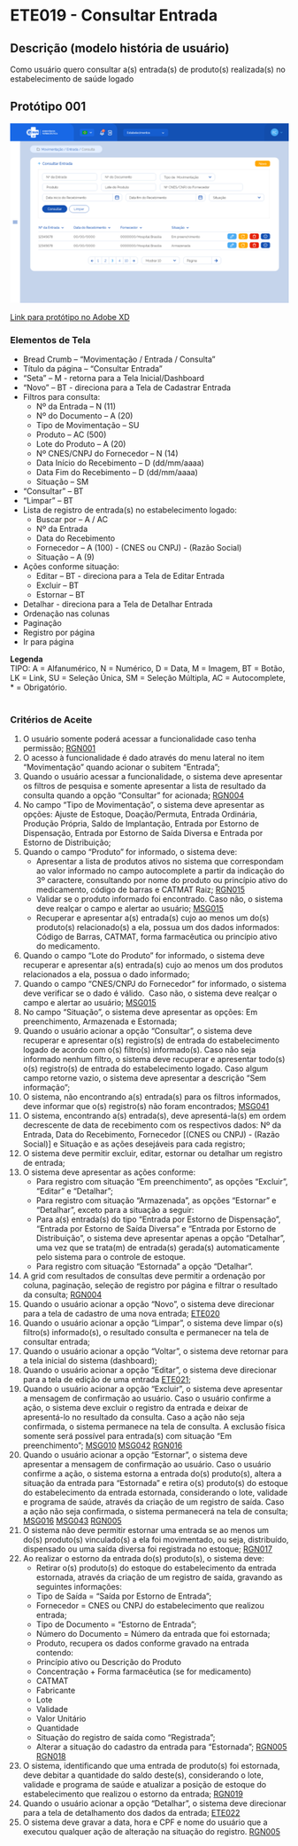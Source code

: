 # ETE019 - Consultar Entrada

## Descrição (modelo história de usuário)
Como usuário quero consultar a(s) entrada(s) de produto(s) realizada(s) no estabelecimento de saúde logado

## Protótipo 001
![alt text](../imagens/ete-019-prot-001.png)

[Link para protótipo no Adobe XD](https://xd.adobe.com/view/153e76da-8687-401d-a008-4ba101ed6f9b-406d/)

### Elementos de Tela 
* Bread Crumb – “Movimentação / Entrada / Consulta” 
* Título da página – “Consultar Entrada” 
* “Seta” – M - retorna para a Tela Inicial/Dashboard 
* “Novo” – BT - direciona para a Tela de Cadastrar Entrada 
* Filtros para consulta: 
    * Nº da Entrada – N (11) 
    * Nº do Documento – A (20) 
    * Tipo de Movimentação – SU  
    * Produto – AC (500) 
    * Lote do Produto – A (20) 
    * Nº CNES/CNPJ do Fornecedor – N (14) 
    * Data Início do Recebimento – D (dd/mm/aaaa) 
    * Data Fim do Recebimento – D (dd/mm/aaaa) 
    * Situação – SM 
* “Consultar” – BT 
* “Limpar” – BT 
* Lista de registro de entrada(s) no estabelecimento logado: 
    * Buscar por – A / AC 
    * Nº da Entrada 
    * Data do Recebimento 
    * Fornecedor – A (100) - (CNES ou CNPJ) - (Razão Social) 
    * Situação – A (9) 
* Ações conforme situação: 
    * Editar – BT - direciona para a Tela de Editar Entrada  
    * Excluir – BT 
    * Estornar – BT 
* Detalhar - direciona para a Tela de Detalhar Entrada  
* Ordenação nas colunas 
* Paginação 
* Registro por página 
* Ir para página 

**Legenda**  
TIPO: A = Alfanumérico, N = Numérico, D = Data, M = Imagem, BT = Botão, LK = Link, SU = Seleção Única, SM = Seleção Múltipla, AC = Autocomplete, * = Obrigatório.  
 
### Critérios de Aceite
1. O usuário somente poderá acessar a funcionalidade caso tenha permissão; [RGN001](DocumentoDeRegrasv2.md#rgn001) 
2. O acesso à funcionalidade é dado através do menu lateral no item “Movimentação” quando acionar o subitem “Entrada”; 
3. Quando o usuário acessar a funcionalidade, o sistema deve apresentar os filtros de pesquisa e somente apresentar a lista de resultado da consulta quando a opção “Consultar” for acionada; [RGN004](DocumentoDeRegrasv2.md#rgn004) 
4. No campo “Tipo de Movimentação”, o sistema deve apresentar as opções: Ajuste de Estoque, Doação/Permuta, Entrada Ordinária, Produção Própria, Saldo de Implantação, Entrada por Estorno de Dispensação, Entrada por Estorno de Saída Diversa e Entrada por Estorno de Distribuição; 
5. Quando o campo “Produto” for informado, o sistema deve: 
      * Apresentar a lista de produtos ativos no sistema que correspondam ao valor informado no campo autocomplete a partir da indicação do 3º caractere, consultando por nome do produto ou princípio ativo do medicamento, código de barras e CATMAT Raiz; [RGN015](DocumentoDeRegrasv2.md#rgn015) 
      * Validar se o produto informado foi encontrado. Caso não, o sistema deve realçar o campo e alertar ao usuário; [MSG015](DocumentoDeMensagensv2.md#msg015) 
      * Recuperar e apresentar a(s) entrada(s) cujo ao menos um do(s) produto(s) relacionado(s) a ela, possua um dos dados informados: Código de Barras, CATMAT, forma farmacêutica ou princípio ativo do medicamento.  
6. Quando o campo “Lote do Produto” for informado, o sistema deve recuperar e apresentar a(s) entrada(s) cujo ao menos um dos produtos relacionados a ela, possua o dado informado; 
7. Quando o campo “CNES/CNPJ do Fornecedor” for informado, o sistema deve verificar se o dado é válido.  Caso não, o sistema deve realçar o campo e alertar ao usuário; [MSG015](DocumentoDeMensagensv2.md#msg015) 
8. No campo “Situação”, o sistema deve apresentar as opções: Em preenchimento, Armazenada e Estornada; 
9. Quando o usuário acionar a opção “Consultar”, o sistema deve recuperar e apresentar o(s) registro(s) de entrada do estabelecimento logado de acordo com o(s) filtro(s) informado(s). Caso não seja informado nenhum filtro, o sistema deve recuperar e apresentar todo(s) o(s) registro(s) de entrada do estabelecimento logado. Caso algum campo retorne vazio, o sistema deve apresentar a descrição “Sem informação”; 
10. O sistema, não encontrando a(s) entrada(s) para os filtros informados, deve informar que o(s) registro(s) não foram encontrados; [MSG041](DocumentoDeMensagensv2.md#msg041) 
11. O sistema, encontrando a(s) entrada(s), deve apresentá-la(s) em ordem decrescente de data de recebimento com os respectivos dados: Nº da Entrada, Data do Recebimento, Fornecedor [(CNES ou CNPJ) - (Razão Social)] e Situação e as ações desejáveis para cada registro; 
12. O sistema deve permitir excluir, editar, estornar ou detalhar um registro de entrada; 
13. O sistema deve apresentar as ações conforme: 
    * Para registro com situação “Em preenchimento”, as opções “Excluir”, “Editar” e “Detalhar”; 
    * Para registro com situação “Armazenada”, as opções “Estornar” e “Detalhar”, exceto para a situação a seguir: 
    * Para a(s) entrada(s) do tipo “Entrada por Estorno de Dispensação”, “Entrada por Estorno de Saída Diversa” e “Entrada por Estorno de Distribuição”, o sistema deve apresentar apenas a opção “Detalhar”, uma vez que se trata(m) de entrada(s) gerada(s) automaticamente pelo sistema para o controle de estoque. 
    * Para registro com situação “Estornada” a opção “Detalhar”. 
14. A grid com resultados de consultas deve permitir a ordenação por coluna, paginação, seleção de registro por página e filtrar o resultado da consulta; [RGN004](DocumentoDeRegrasv2.md#rgn004)  
15. Quando o usuário acionar a opção “Novo”, o sistema deve direcionar para a tela de cadastro de uma nova entrada; [ETE020](ETE020.md) 
16. Quando o usuário acionar a opção “Limpar”, o sistema deve limpar o(s) filtro(s) informado(s), o resultado consulta e permanecer na tela de consultar entrada;  
17. Quando o usuário acionar a opção “Voltar”, o sistema deve retornar para a tela inicial do sistema (dashboard); 
18. Quando o usuário acionar a opção “Editar”, o sistema deve direcionar para a tela de edição de uma entrada [ETE021](ETE021.md); 
19. Quando o usuário acionar a opção “Excluir”, o sistema deve apresentar a mensagem de confirmação ao usuário. Caso o usuário confirme a ação, o sistema deve excluir o registro da entrada e deixar de apresentá-lo no resultado da consulta. Caso a ação não seja confirmada, o sistema permanece na tela de consulta. A exclusão física somente será possível para entrada(s) com situação “Em preenchimento”; [MSG010](DocumentoDeMensagensv2.md#msg010) [MSG042](DocumentoDeMensagensv2.md#msg042) [RGN016](DocumentoDeRegrasv2.md#rgn016) 
20. Quando o usuário acionar a opção “Estornar”, o sistema deve apresentar a mensagem de confirmação ao usuário. Caso o usuário confirme a ação, o sistema estorna a entrada do(s) produto(s), altera a situação da entrada para “Estornada” e retira o(s) produto(s) do estoque do estabelecimento da entrada estornada, considerando o lote, validade e programa de saúde, através da criação de um registro de saída. Caso a ação não seja confirmada, o sistema permanecerá na tela de consulta; [MSG016](DocumentoDeMensagensv2.md#msg016) [MSG043](DocumentoDeMensagensv2.md#msg043) [RGN005](DocumentoDeRegrasv2.md#rgn005)  
21. O sistema não deve permitir estornar uma entrada se ao menos um do(s) produto(s) vinculado(s) a ela foi movimentado, ou seja, distribuído, dispensado ou uma saída diversa foi registrada no estoque; [RGN017](DocumentoDeRegrasv2.md#rgn017) 
22. Ao realizar o estorno da entrada do(s) produto(s), o sistema deve: 
    * Retirar o(s) produto(s) do estoque do estabelecimento da entrada estornada, através da criação de um registro de saída, gravando as seguintes informações: 
    * Tipo de Saída = “Saída por Estorno de Entrada”;  
    * Fornecedor = CNES ou CNPJ do estabelecimento que realizou entrada; 
    * Tipo de Documento = “Estorno de Entrada”; 
    * Número do Documento = Número da entrada que foi estornada; 
    * Produto, recupera os dados conforme gravado na entrada contendo: 
    * Princípio ativo ou Descrição do Produto 
    * Concentração + Forma farmacêutica (se for medicamento) 
    * CATMAT 
    * Fabricante 
    * Lote 
    * Validade 
    * Valor Unitário 
    * Quantidade  
    * Situação do registro de saída como “Registrada”; 
    * Alterar a situação do cadastro da entrada para “Estornada”; [RGN005](DocumentoDeRegrasv2.md#rgn005) [RGN018](DocumentoDeRegrasv2.md#rgn018) 
23. O sistema, identificando que uma entrada de produto(s) foi estornada, deve debitar a quantidade do saldo deste(s), considerando o lote, validade e programa de saúde e atualizar a posição de estoque do estabelecimento que realizou o estorno da entrada; [RGN019](DocumentoDeRegrasv2.md#rgn019) 
24. Quando o usuário acionar a opção “Detalhar”, o sistema deve direcionar para a tela de detalhamento dos dados da entrada; [ETE022](ETE022.md) 
25. O sistema deve gravar a data, hora e CPF e nome do usuário que a executou qualquer ação de alteração na situação do registro. [RGN005](DocumentoDeRegrasv2.md#rgn005) 
